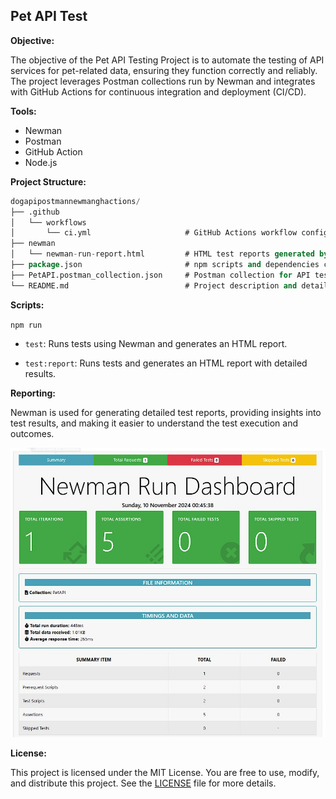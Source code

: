 ## Pet API Test

**Objective:**  

The objective of the Pet API Testing Project is to automate the testing of API services for pet-related data, ensuring they function correctly and reliably. The project leverages Postman collections run by Newman and integrates with GitHub Actions for continuous integration and deployment (CI/CD).

**Tools:**  
- Newman
- Postman
- GitHub Action
- Node.js

**Project Structure:**

```sql
dogapipostmannewmanghactions/
├── .github
│   └── workflows
│       └── ci.yml                     # GitHub Actions workflow configuration
├── newman
│   └── newman-run-report.html         # HTML test reports generated by Newman
├── package.json                       # npm scripts and dependencies configuration
├── PetAPI.postman_collection.json     # Postman collection for API testing
└── README.md                          # Project description and details
```

**Scripts:** 

`npm run`

- `test`: Runs tests using Newman and generates an HTML report.

- `test:report`: Runs tests and generates an HTML report with detailed results.

**Reporting:**

Newman is used for generating detailed test reports, providing insights into test results, and making it easier to understand the test execution and outcomes.

<img src=".images/newman_report_overview.jpg"/>

**License:**

This project is licensed under the MIT License. You are free to use, modify, and distribute this project. See the [LICENSE](./LICENSE.txt) file for more details.